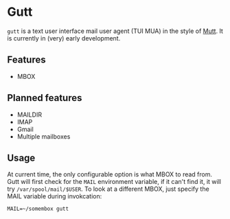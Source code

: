 # Gutt
`gutt` is a text user interface mail user agent (TUI MUA) in the style of [Mutt](http://www.mutt.org/).
It is currently in (very) early development.

## Features
- MBOX

## Planned features
- MAILDIR
- IMAP
- Gmail
- Multiple mailboxes

## Usage
At current time, the only configurable option is what MBOX to read from.
 Gutt will first check for the `MAIL` environment variable, if it can't find it, it will try `/var/spool/mail/$USER`.
To look at a different MBOX, just specify the MAIL variable during invokcation:
```
MAIL=~/somembox gutt
```


